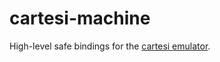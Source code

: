 # cartesi-machine

High-level safe bindings for the [cartesi emulator](https://github.com/cartesi/machine-emulator).